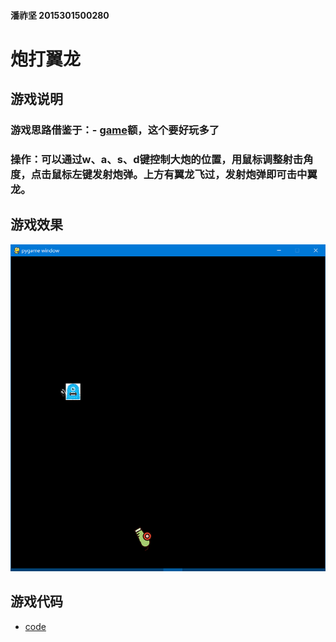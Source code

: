 #### 潘祚坚 2015301500280

# 炮打翼龙

## 游戏说明
### 游戏思路借鉴于：- [game](http://www.4399.com/flash/192577_2.htm)额，这个要好玩多了
### 操作：可以通过w、a、s、d键控制大炮的位置，用鼠标调整射击角度，点击鼠标左键发射炮弹。上方有翼龙飞过，发射炮弹即可击中翼龙。
## 游戏效果
![picture1](https://github.com/paaaaaan/Computational_physics_2015301500280/blob/files/23.png)
## 游戏代码
- [code](https://github.com/paaaaaan/Computational_physics_2015301500280/blob/files/pygame)



